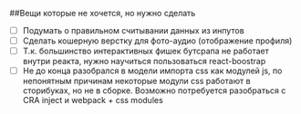 ##Вещи которые не хочется, но нужно сделать

- [ ] Подумать о правильном считывании данных из инпутов
- [ ] Сделать кошерную верстку для фото-аудио (отображение профиля)
- [ ] Т.к. большинство интерактивных фишек бутсрапа не работает внутри реакта, нужно научиться пользоваться react-boostrap
- [ ] Не до конца разобрался в модели импорта css как модулей js, по непонятным причинам некоторые модули css работают в сторибуках, но не в сборке. Возможно потребуется разобраться с CRA inject и webpack + css modules